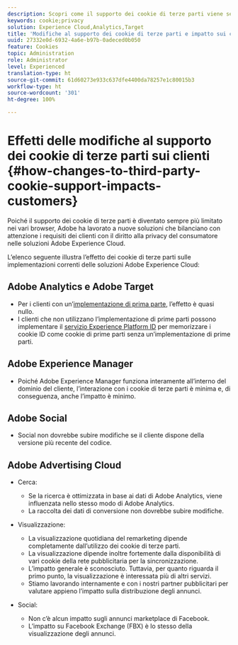 ```yaml
---
description: Scopri come il supporto dei cookie di terze parti viene sempre più limitato nei vari browser.
keywords: cookie;privacy
solution: Experience Cloud,Analytics,Target
title: 'Modifiche al supporto dei cookie di terze parti e impatto sui clienti '
uuid: 27332e0d-6932-4a6e-b97b-0adeced0b050
feature: Cookies
topic: Administration
role: Administrator
level: Experienced
translation-type: ht
source-git-commit: 61d60273e933c637dfe4400da78257e1c80015b3
workflow-type: ht
source-wordcount: '301'
ht-degree: 100%

---
```



# Effetti delle modifiche al supporto dei cookie di terze parti sui clienti {#how-changes-to-third-party-cookie-support-impacts-customers}

Poiché il supporto dei cookie di terze parti è diventato sempre più limitato nei vari browser, Adobe ha lavorato a nuove soluzioni che bilanciano con attenzione i requisiti dei clienti con il diritto alla privacy del consumatore nelle soluzioni Adobe Experience Cloud.

L’elenco seguente illustra l’effetto dei cookie di terze parti sulle implementazioni correnti delle soluzioni Adobe Experience Cloud:

## Adobe Analytics e Adobe Target

* Per i clienti con un’[implementazione di prima parte](/help/interface/cookies/cookies-first-party.md), l’effetto è quasi nullo.
* I clienti che non utilizzano l’implementazione di prime parti possono implementare il [servizio Experience Platform ID](https://docs.adobe.com/content/help/it-IT/id-service/using/implementation/implementation-guides.html) per memorizzare i cookie ID come cookie di prime parti senza un’implementazione di prime parti.

## Adobe Experience Manager

* Poiché Adobe Experience Manager funziona interamente all’interno del dominio del cliente, l’interazione con i cookie di terze parti è minima e, di conseguenza, anche l’impatto è minimo.

## Adobe Social

* Social non dovrebbe subire modifiche se il cliente dispone della versione più recente del codice.

## Adobe Advertising Cloud

* Cerca:

   * Se la ricerca è ottimizzata in base ai dati di Adobe Analytics, viene influenzata nello stesso modo di Adobe Analytics.
   * La raccolta dei dati di conversione non dovrebbe subire modifiche.

* Visualizzazione:

   * La visualizzazione quotidiana del remarketing dipende completamente dall’utilizzo dei cookie di terze parti.
   * La visualizzazione dipende inoltre fortemente dalla disponibilità di vari cookie della rete pubblicitaria per la sincronizzazione.
   * L’impatto generale è sconosciuto. Tuttavia, per quanto riguarda il primo punto, la visualizzazione è interessata più di altri servizi.
   * Stiamo lavorando internamente e con i nostri partner pubblicitari per valutare appieno l’impatto sulla distribuzione degli annunci.

* Social:

   * Non c’è alcun impatto sugli annunci marketplace di Facebook.
   * L’impatto su Facebook Exchange (FBX) è lo stesso della visualizzazione degli annunci.
